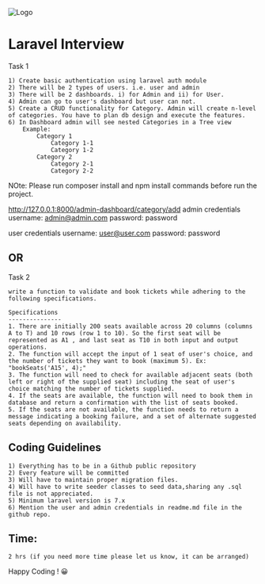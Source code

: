 


![Logo](https://codebuddy.co/assets/img/Logo.svg)
# Laravel Interview

Task 1

    1) Create basic authentication using laravel auth module
    2) There will be 2 types of users. i.e. user and admin
    3) There will be 2 dashboards. i) for Admin and ii) for User.
    4) Admin can go to user's dashboard but user can not.
    5) Create a CRUD functionality for Category. Admin will create n-level of categories. You have to plan db design and execute the features.
    6) In Dashboard admin will see nested Categories in a Tree view
        Example:
            Category 1
                Category 1-1
                Category 1-2
            Category 2
                Category 2-1
                Category 2-2

NOte: Please run composer install and npm install commands before run the project.

http://127.0.0.1:8000/admin-dashboard/category/add
admin credentials
username: admin@admin.com
password: password

user credentials
username: user@user.com
password: password

OR
---

Task 2


    write a function to validate and book tickets while adhering to the following specifications.

    Specifications
    ---------------
    1. There are initially 200 seats available across 20 columns (columns A to T) and 10 rows (row 1 to 10). So the first seat will be represented as A1 , and last seat as T10 in both input and output operations.
    2. The function will accept the input of 1 seat of user's choice, and the number of tickets they want to book (maximum 5). Ex: "bookSeats('A15', 4);"
    3. The function will need to check for available adjacent seats (both left or right of the supplied seat) including the seat of user's choice matching the number of tickets supplied.
    4. If the seats are available, the function will need to book them in database and return a confirmation with the list of seats booked.
    5. If the seats are not available, the function needs to return a message indicating a booking failure, and a set of alternate suggested seats depending on availability.





Coding Guidelines
----------
    1) Everything has to be in a Github public repository
    2) Every feature will be committed
    3) Will have to maintain proper migration files.
    4) Will have to write seeder classes to seed data,sharing any .sql file is not appreciated.
    5) Minimum laravel version is 7.x
    6) Mention the user and admin credentials in readme.md file in the github repo.

Time:
-----
    2 hrs (if you need more time please let us know, it can be arranged)




Happy Coding ! 😀
